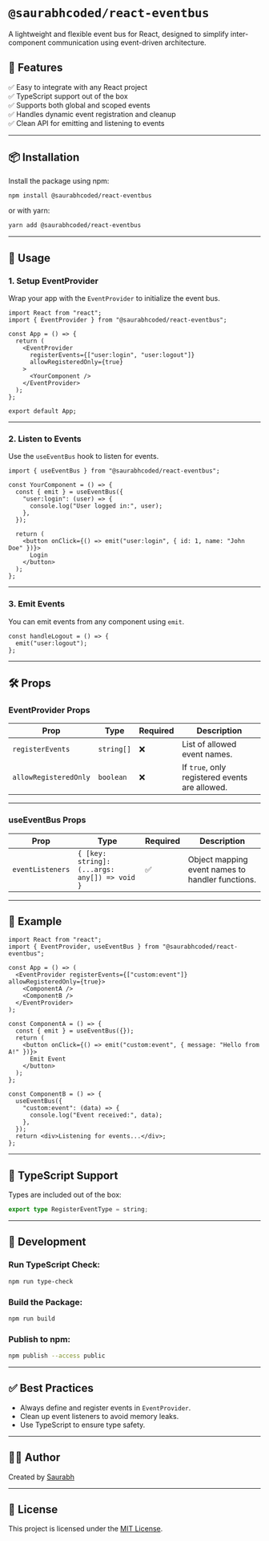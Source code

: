 # `@saurabhcoded/react-eventbus`

A lightweight and flexible event bus for React, designed to simplify inter-component communication using event-driven architecture.

## 🚀 Features
✅ Easy to integrate with any React project  
✅ TypeScript support out of the box  
✅ Supports both global and scoped events  
✅ Handles dynamic event registration and cleanup  
✅ Clean API for emitting and listening to events  

---

## 📦 Installation
Install the package using npm:

```bash
npm install @saurabhcoded/react-eventbus
```

or with yarn:

```bash
yarn add @saurabhcoded/react-eventbus
```

---

## 🔨 Usage

### 1. **Setup EventProvider**  
Wrap your app with the `EventProvider` to initialize the event bus.

```tsx
import React from "react";
import { EventProvider } from "@saurabhcoded/react-eventbus";

const App = () => {
  return (
    <EventProvider
      registerEvents={["user:login", "user:logout"]}
      allowRegisteredOnly={true}
    >
      <YourComponent />
    </EventProvider>
  );
};

export default App;
```

---

### 2. **Listen to Events**  
Use the `useEventBus` hook to listen for events.

```tsx
import { useEventBus } from "@saurabhcoded/react-eventbus";

const YourComponent = () => {
  const { emit } = useEventBus({
    "user:login": (user) => {
      console.log("User logged in:", user);
    },
  });

  return (
    <button onClick={() => emit("user:login", { id: 1, name: "John Doe" })}>
      Login
    </button>
  );
};
```

---

### 3. **Emit Events**  
You can emit events from any component using `emit`.

```tsx
const handleLogout = () => {
  emit("user:logout");
};
```

---

## 🛠️ Props
### **EventProvider Props**
| Prop               | Type                | Required | Description                                                                 |
|--------------------|---------------------|----------|-----------------------------------------------------------------------------|
| `registerEvents`   | `string[]`           | ❌        | List of allowed event names.                                                |
| `allowRegisteredOnly` | `boolean`         | ❌        | If `true`, only registered events are allowed.                              |

---

### **useEventBus Props**
| Prop               | Type                | Required | Description                                                                 |
|--------------------|---------------------|----------|-----------------------------------------------------------------------------|
| `eventListeners`   | `{ [key: string]: (...args: any[]) => void }` | ✅ | Object mapping event names to handler functions.                            |

---

## 🎯 Example
```tsx
import React from "react";
import { EventProvider, useEventBus } from "@saurabhcoded/react-eventbus";

const App = () => (
  <EventProvider registerEvents={["custom:event"]} allowRegisteredOnly={true}>
    <ComponentA />
    <ComponentB />
  </EventProvider>
);

const ComponentA = () => {
  const { emit } = useEventBus({});
  return (
    <button onClick={() => emit("custom:event", { message: "Hello from A!" })}>
      Emit Event
    </button>
  );
};

const ComponentB = () => {
  useEventBus({
    "custom:event": (data) => {
      console.log("Event received:", data);
    },
  });
  return <div>Listening for events...</div>;
};
```

---

## 📜 TypeScript Support
Types are included out of the box:

```ts
export type RegisterEventType = string;
```

---

## 🚧 Development
### Run TypeScript Check:
```bash
npm run type-check
```

### Build the Package:
```bash
npm run build
```

### Publish to npm:
```bash
npm publish --access public
```

---

## ✅ Best Practices
- Always define and register events in `EventProvider`.  
- Clean up event listeners to avoid memory leaks.  
- Use TypeScript to ensure type safety.  

---

## 👨‍💻 Author
Created by [Saurabh](https://github.com/saurabhcoded)  

---

## 📄 License
This project is licensed under the [MIT License](./LICENSE).